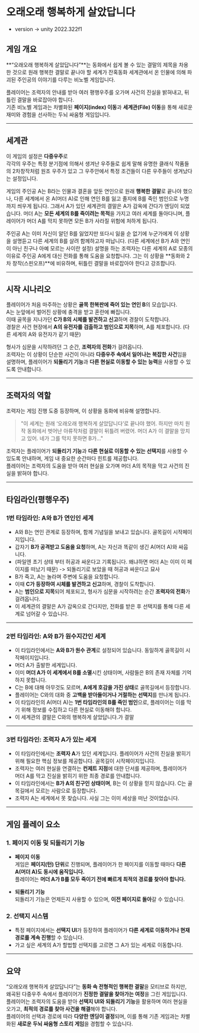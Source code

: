 # 오래오래 행복하게 살았답니다
- version -> unity 2022.322f1

## **게임 개요**

**“오래오래 행복하게 살았답니다”**는 동화에서 쉽게 볼 수 있는 결말의 제목을 차용한 것으로 원래 행복한 결말로 끝나야 할 세계가 
잔혹동화 세계관에서 온 인물에 의해 파괴된 주인공의 이야기를 다루는 비노벨 게임입니다.

플레이어는 조력자의 안내를 받아 여러 평행우주를 오가며 사건의 진실을 밝혀내고, 뒤틀린 결말을 바로잡아야 합니다.  
기존 비노벨 게임과는 차별화된 **페이지(index) 이동**과 **세계관(File) 이동**을 통해 새로운 재미와 경험을 선사하는 두뇌 싸움형 게임입니다.

---

## **세계관**

이 게임의 설정은 **다중우주**로   
각각의 우주는 특정 분기점에 의해서 생겨난 우주들로 쉽게 말해 유명한 클래식 작품들의 2차창작처럼
원조 우주가 있고 그 우주안에서 특정 조건들이 다른 우주들이 생겨났다는 설정입니다.

게임의 주인공 A는 B라는 인물과 결혼을 앞둔 연인으로 원래 **행복한 결말**로 끝나야 했으나, 다른 세계에서 온 A(머더 A)로 인해
연인 B를 잃고 졸지에 B를 죽인 범인으로 누명까지 씌우게 됩니다. 그래서 A가 있던 세계관의 결말은 A가 감옥에 간다가 엔딩이 되었습니다.
머더 A는 **모든 세계의 B를 죽이려는 목적**을 가지고 여러 세계를 돌아다니며, 플레이어가 머더 A를 막지 못하면 모든 B가 사라질 위험에 처하게 됩니다.

주인공 A는 이미 자신이 알던 B를 잃었지만 또다시 잃을 순 없기에 누군가에게 이 상황을 설명듣고 다른 세계의 B를 살려 함께하고자 떠납니다.
(다른 세계에선 B가 A와 연인이 아닌 친구나 아예 모르는 사이란 설정)
설명을 하는 조력자는 다른 세계의 A로 모종의 이유로 주인공 A에게 대신 전화를 통해 도움을 요청합니다.
그는 이 상황을 **동화와 2차 창작(스핀오프)**에 비유하며, 뒤틀린 결말을 바로잡아야 한다고 강조합니다.

---

## **시작 시나리오**

플레이어가 처음 마주하는 상황은 **골목 한복판에 죽어 있는 연인 B**의 모습입니다.  
A는 눈앞에서 벌어진 상황에 충격을 받고 혼란에 빠집니다.  
이때 골목을 지나가던 **C가 B의 시체를 발견하고 신고**하며 경찰이 도착합니다.  
경찰은 사건 현장에서 **A의 유전자를 검출하고 범인으로 지목**하며, A를 체포합니다. (다른 세계의 A와 유전자가 같기 때문)

형사가 심문을 시작하려던 그 순간, **조력자의 전화**가 걸려옵니다.  
조력자는 이 상황이 단순한 사건이 아니라 **다중우주 속에서 일어나는 복잡한 사건**임을 설명하며, 플레이어가 **되돌리기 기능**과 **다른 현실로 이동할 수 있는 능력**을 사용할 수 있도록 안내합니다.

---

## **조력자의 역할**

조력자는 게임 진행 도중 등장하며, 이 상황을 동화에 비유해 설명합니다.

> "이 세계는 원래 ‘오래오래 행복하게 살았답니다’로 끝나야 했어. 하지만 마치 원작 동화에서 벗어난 아류작처럼 결말이 뒤틀려 버렸어. 머더 A가 이 결말을 망치고 있어. 네가 그를 막지 못하면 B가..."

조력자는 플레이어가 **되돌리기 기능**과 **다른 현실로 이동할 수 있는 선택지**를 사용할 수 있도록 안내하며, 게임 내 중요한 순간마다 힌트를 제공합니다.  
플레이어는 조력자의 도움을 받아 여러 현실을 오가며 머더 A의 목적을 막고 사건의 진실을 밝혀야 합니다.

---

## **타임라인(평행우주)**

### **1번 타임라인: A와 B가 연인인 세계**

- A와 B는 연인 관계로 등장하며, 함께 기념일을 보내고 있습니다.  골목길이 시작페이지입니다.
- 갑자기 **B가 공격받고 도움을 요청**하며, A는 자신과 똑같이 생긴 A(머더 A)와 싸웁니다.
- (파일엔 초기 상태 부터 허공과 싸운다고 기록됩니다. 왜냐하면 머더 A는 이미 이 페이지를 떠났기 때문) -> 되돌리기로 보았을 때 허공과 싸운다고 묘사
- B가 죽고, A는 놀라며 주변에 도움을 요청합니다.  
- 이때 **C가 등장하여 시체를 발견하고 신고**하며, 경찰이 도착합니다.  
- A는 **범인으로 지목**되어 체포되고, 형사가 심문을 시작하려는 순간 **조력자의 전화**가 걸려옵니다.
- 이 세계관의 결말은 A가 감옥으로 간다지만, 전화를 받은 후 선택지를 통해 다른 세계로 넘어갈 수 있습니다.
---

### **2번 타임라인: A와 B가 원수지간인 세계**

- 이 타임라인에서는 **A와 B가 원수 관계**로 설정되어 있습니다. 동일하게 골목길이 시작페이지입니다.
- 머더 A가 출발한 세계입니다.
- 이미 **머더 A가 이 세계에서 B를 소멸**시킨 상태이며, 사람들은 B의 존재 자체를 기억하지 못합니다.  
- C는 B에 대해 아무것도 모르며, **A에게 호감을 가진 상태**로 골목길에서 등장합니다.  
- 플레이어는 C와의 대화 중 **고백을 받아들이거나 거절하는 선택지**를 만나게 됩니다.  
- 이 타임라인의 A(머더 A)는 **1번 타임라인의 B를 죽인 범인**으로, 플레이어는 이를 막기 위해 정보를 수집하고 다른 현실로 이동해야 합니다.
- 이 세계관의 결말은 C와의 행복하게 살았답니다.가 결말
---

### **3번 타임라인: 조력자 A가 있는 세계**

- 이 타임라인에서는 **조력자 A**가 있던 세계입니다. 플레이어가 사건의 진실을 밝히기 위해 필요한 핵심 정보를 제공합니다.   골목길이 시작페이지입니다.
- 조력자는 여러 현실을 연결하는 **컨제트 지점**에 대한 단서를 제공하며, 플레이어가 머더 A를 막고 진실을 밝히기 위한 최종 경로를 안내합니다.  
- 이 타임라인에서는 **B가 A의 친구인 상태이며**, B는 이 상황을 믿지 않습니다.  C는 골목길에서 모르는 사람으로 등장합니다.
- 조력자 A는 세계에서 못 찾습니다. 사실 그는 이미 세상을 떠난 것이었습니다.

---

## **게임 플레이 요소**

### **1. 페이지 이동 및 되돌리기 기능**

- **페이지 이동**  
  게임은 **페이지(턴) 단위**로 진행되며, 플레이어가 한 페이지를 이동할 때마다 **다른 A(머더 A)도 동시에 움직입니다.**  
  플레이어는 **머더 A가 B를 모두 죽이기 전에 빠르게 최적의 경로를 찾아야 합니다.**

- **되돌리기 기능**  
  되돌리기 기능은 언제든지 사용할 수 있으며, **이전 페이지로 돌아**갈 수 있습니다.  
  

### **2. 선택지 시스템**

- 특정 페이지에서는 **선택지 UI**가 등장하여 플레이어가 **다른 세계로 이동하거나 현재 경로를 계속 진행**할 수 있습니다.
- 가고 싶은 세계의 A가 할법할 선택지를 고르면 그 A가 있는 세계로 이동합니다. 

---

## **요약**

“오래오래 행복하게 살았답니다”는 **동화 속 전형적인 행복한 결말**을 모티브로 하지만, 왜곡된 다중우주 속에서 플레이어가 **진정한 결말을 찾아가는 여정**을 그린 게임입니다.  
플레이어는 조력자의 도움을 받아 **선택지 UI와 되돌리기 기능**을 활용하며 여러 현실을 오가고, **최적의 경로를 찾아 사건을 해결**해야 합니다.  
플레이어의 선택과 경로에 따라 **다양한 엔딩이 결정**되며, 이를 통해 기존 게임과는 차별화된 **새로운 두뇌 싸움형 스토리 게임**을 경험할 수 있습니다.

